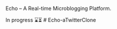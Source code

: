 Echo – A Real-time Microblogging Platform.

In progress ⌛⏳
#   E c h o - a T w i t t e r C l o n e  
 